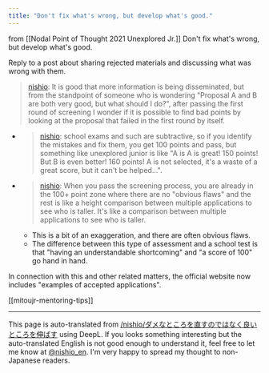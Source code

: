 ```yaml
---
title: "Don't fix what's wrong, but develop what's good."
---
```


from  [[Nodal Point of Thought 2021 Unexplored Jr.]]
Don't fix what's wrong, but develop what's good.

Reply to a post about sharing rejected materials and discussing what was wrong with them.
> [nishio](https://twitter.com/nishio/status/1388383800313344001): It is good that more information is being disseminated, but from the standpoint of someone who is wondering "Proposal A and B are both very good, but what should I do?", after passing the first round of screening I wonder if it is possible to find bad points by looking at the proposal that failed in the first round by itself.
- > [nishio](https://twitter.com/nishio/status/1388384933270331395): school exams and such are subtractive, so if you identify the mistakes and fix them, you get 100 points and pass, but something like unexplored junior is like "A is A is great! 150 points! But B is even better! 160 points! A is not selected, it's a waste of a great score, but it can't be helped...".
- > [nishio](https://twitter.com/nishio/status/1388385593193689093): When you pass the screening process, you are already in the 100+ point zone where there are no "obvious flaws" and the rest is like a height comparison between multiple applications to see who is taller. It's like a comparison between multiple applications to see who is taller.
    - This is a bit of an exaggeration, and there are often obvious flaws.
    - The difference between this type of assessment and a school test is that "having an understandable shortcoming" and "a score of 100" go hand in hand.

In connection with this and other related matters, the official website now includes "examples of accepted applications".

[[mitoujr-mentoring-tips]]

---
This page is auto-translated from [/nishio/ダメなところを直すのではなく良いところを伸ばす](https://scrapbox.io/nishio/ダメなところを直すのではなく良いところを伸ばす) using DeepL. If you looks something interesting but the auto-translated English is not good enough to understand it, feel free to let me know at [@nishio_en](https://twitter.com/nishio_en). I'm very happy to spread my thought to non-Japanese readers.